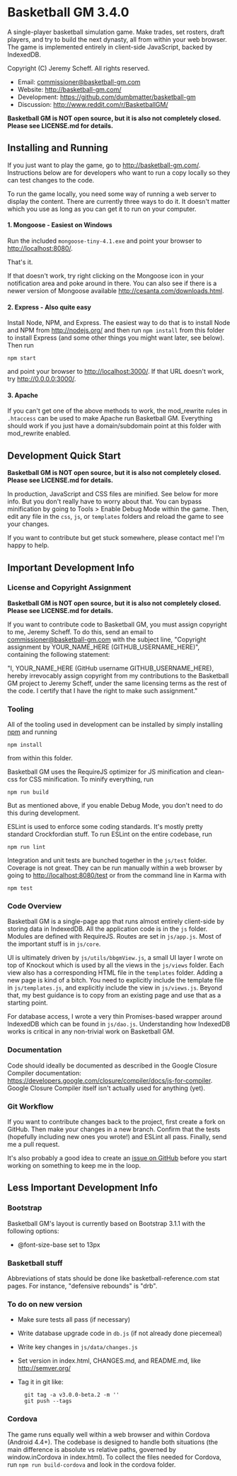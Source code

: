 # Basketball GM 3.4.0

A single-player basketball simulation game. Make trades, set rosters, draft
players, and try to build the next dynasty, all from within your web browser.
The game is implemented entirely in client-side JavaScript, backed by IndexedDB.

Copyright (C) Jeremy Scheff. All rights reserved.

* Email: commissioner@basketball-gm.com
* Website: <http://basketball-gm.com/>
* Development: <https://github.com/dumbmatter/basketball-gm>
* Discussion: <http://www.reddit.com/r/BasketballGM/>

**Basketball GM is NOT open source, but it is also not completely closed. Please
see LICENSE.md for details.**



## Installing and Running

If you just want to play the game, go to <http://basketball-gm.com/>.
Instructions below are for developers who want to run a copy locally so they can
test changes to the code.

To run the game locally, you need some way of running a web server to display
the content. There are currently three ways to do it. It doesn't matter which
you use as long as you can get it to run on your computer.

#### 1. Mongoose - Easiest on Windows

Run the included `mongoose-tiny-4.1.exe` and point your browser to
<http://localhost:8080/>.

That's it.

If that doesn't work, try right clicking on the Mongoose icon in your
notification area and poke around in there. You can also see if there is a newer
version of Mongoose available <http://cesanta.com/downloads.html>.

#### 2. Express - Also quite easy

Install Node, NPM, and Express. The easiest way to do that is to install Node
and NPM from <http://nodejs.org/> and then run `npm install` from this folder
to install Express (and some other things you might want later, see below). Then
run

    npm start

and point your browser to <http://localhost:3000/>. If that URL doesn't work,
try <http://0.0.0.0:3000/>.

#### 3. Apache

If you can't get one of the above methods to work, the mod_rewrite rules in
`.htaccess` can be used to make Apache run Basketball GM. Everything should work
if you just have a domain/subdomain point at this folder with mod_rewrite
enabled.



## Development Quick Start

**Basketball GM is NOT open source, but it is also not completely closed. Please
see LICENSE.md for details.**

In production, JavaScript and CSS files are minified. See below for more info.
But you don't really have to worry about that. You can bypass minification by
going to Tools > Enable Debug Mode within the game. Then, edit any file in the
`css`, `js`, or `templates` folders and reload the game to see your changes.

If you want to contribute but get stuck somewhere, please contact me! I'm happy
to help.



## Important Development Info

### License and Copyright Assignment

**Basketball GM is NOT open source, but it is also not completely closed. Please
see LICENSE.md for details.**

If you want to contribute code to Basketball GM, you must assign copyright to
me, Jeremy Scheff. To do this, send an email to commissioner@basketball-gm.com
with the subject line, "Copyright assignment by YOUR_NAME_HERE
(GITHUB_USERNAME_HERE)", containing the following statement:

"I, YOUR_NAME_HERE (GitHub username GITHUB_USERNAME_HERE), hereby irrevocably
assign copyright from my contributions to the Basketball GM project to Jeremy
Scheff, under the same licensing terms as the rest of the code. I certify that I
have the right to make such assignment."

### Tooling

All of the tooling used in development can be installed by simply installing
[npm](https://www.npmjs.com/) and running

    npm install

from within this folder.

Basketball GM uses the RequireJS optimizer for JS minification and clean-css for
CSS minification. To minify everything, run

    npm run build

But as mentioned above, if you enable Debug Mode, you don't need to do this
during development.

ESLint is used to enforce some coding standards. It's mostly pretty standard
Crockfordian stuff. To run ESLint on the entire codebase, run

    npm run lint

Integration and unit tests are bunched together in the `js/test` folder.
Coverage is not great. They can be run manually within a web browser by going to
<http://localhost:8080/test> or from the command line in Karma with

    npm test

### Code Overview

Basketball GM is a single-page app that runs almost entirely client-side by
storing data in IndexedDB. All the application code is in the `js` folder.
Modules are defined with RequireJS. Routes are set in `js/app.js`. Most of the
important stuff is in `js/core`.

UI is ultimately driven by `js/utils/bbgmView.js`, a small UI layer I wrote on
top of Knockout which is used by all the views in the `js/views` folder. Each
view also has a corresponding HTML file in the `templates` folder. Adding a new
page is kind of a bitch. You need to explicitly include the template file in
`js/templates.js`, and explicitly include the view in `js/views.js`. Beyond
that, my best guidance is to copy from an existing page and use that as a
starting point.

For database access, I wrote a very thin Promises-based wrapper around IndexedDB
which can be found in `js/dao.js`. Understanding how IndexedDB works is critical
in any non-trivial work on Basketball GM.

### Documentation

Code should ideally be documented as described in the Google Closure Compiler
documentation:
<https://developers.google.com/closure/compiler/docs/js-for-compiler>.
Google Closure Compiler itself isn't actually used for anything (yet).

### Git Workflow

If you want to contribute changes back to the project, first create a fork on
GitHub. Then make your changes in a new branch. Confirm that the tests
(hopefully including new ones you wrote!) and ESLint all pass. Finally, send me
a pull request.

It's also probably a good idea to create an [issue on
GitHub](https://github.com/dumbmatter/basketball-gm/issues) before you start
working on something to keep me in the loop.



## Less Important Development Info

### Bootstrap

Basketball GM's layout is currently based on Bootstrap 3.1.1 with the following
options:

* @font-size-base set to 13px

### Basketball stuff

Abbreviations of stats should be done like basketball-reference.com stat pages.
For instance, "defensive rebounds" is "drb".

### To do on new version

- Make sure tests all pass (if necessary)

- Write database upgrade code in `db.js` (if not already done piecemeal)

- Write key changes in `js/data/changes.js`

- Set version in index.html, CHANGES.md, and README.md, like <http://semver.org/>

- Tag it in git like:

        git tag -a v3.0.0-beta.2 -m ''
        git push --tags

### Cordova

The game runs equally well within a web browser and within Cordova (Android
4.4+). The codebase is designed to handle both situations (the main difference
is absolute vs relative paths, governed by window.inCordova in index.html). To
collect the files needed for Cordova, run `npm run build-cordova` and look in
the cordova folder.
